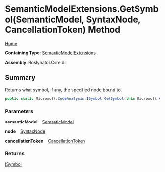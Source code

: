 # SemanticModelExtensions\.GetSymbol\(SemanticModel, SyntaxNode, CancellationToken\) Method

[Home](../../../README.md)

**Containing Type**: [SemanticModelExtensions](../README.md)

**Assembly**: Roslynator\.Core\.dll

## Summary

Returns what symbol, if any, the specified node bound to\.

```csharp
public static Microsoft.CodeAnalysis.ISymbol GetSymbol(this Microsoft.CodeAnalysis.SemanticModel semanticModel, Microsoft.CodeAnalysis.SyntaxNode node, System.Threading.CancellationToken cancellationToken = default)
```

### Parameters

**semanticModel** &ensp; [SemanticModel](https://docs.microsoft.com/en-us/dotnet/api/microsoft.codeanalysis.semanticmodel)

**node** &ensp; [SyntaxNode](https://docs.microsoft.com/en-us/dotnet/api/microsoft.codeanalysis.syntaxnode)

**cancellationToken** &ensp; [CancellationToken](https://docs.microsoft.com/en-us/dotnet/api/system.threading.cancellationtoken)

### Returns

[ISymbol](https://docs.microsoft.com/en-us/dotnet/api/microsoft.codeanalysis.isymbol)

